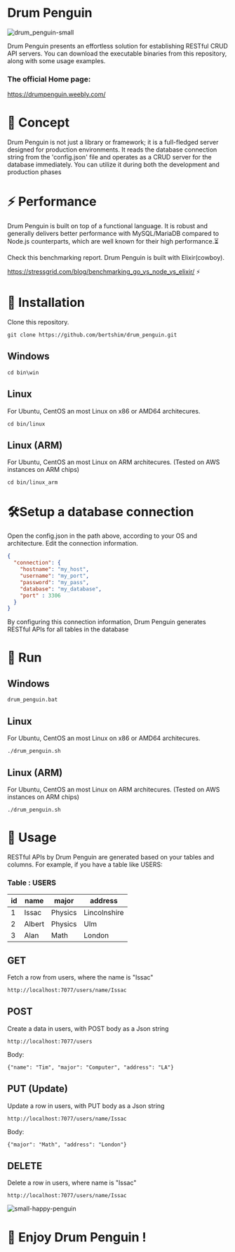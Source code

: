 # Drum Penguin
![drum_penguin-small](https://github.com/bertshim/Drum-Penguin/assets/5170244/d565987b-69a2-4a53-ac05-706c591c2f74)

Drum Penguin presents an effortless solution for establishing RESTful CRUD API servers.
You can download the executable binaries from this repository, along with some usage examples.

### The official Home page:
https://drumpenguin.weebly.com/

# 🚀 Concept
Drum Penguin is not just a library or framework; it is a full-fledged server designed for production environments. 
It reads the database connection string from the 'config.json' file and operates as a CRUD server for the database immediately. 
You can utilize it during both the development and production phases

# ⚡ Performance 
Drum Penguin is built on top of a functional language.
It is robust and generally delivers better performance with MySQL/MariaDB compared to Node.js counterparts, 
which are well known for their high performance.⏳

Check this benchmarking report. Drum Penguin is built with Elixir(cowboy).

https://stressgrid.com/blog/benchmarking_go_vs_node_vs_elixir/ ⚡ 

# 🎯 Installation

Clone this repository.

```console
git clone https://github.com/bertshim/drum_penguin.git
```

## Windows
```console
cd bin\win
```
## Linux
For Ubuntu, CentOS an most Linux on x86 or AMD64 architecures.
```console
cd bin/linux
```
## Linux (ARM)
For Ubuntu, CentOS an most Linux on ARM architecures.
(Tested on AWS instances on ARM chips)
```console
cd bin/linux_arm
```

# 🛠Setup a database connection 
Open the config.json in the path above, according to your OS and architecture.
Edit the connection information.

```json
{
  "connection": {
    "hostname": "my_host",
    "username": "my_port",
    "password": "my_pass",
    "database": "my_database",
    "port" : 3306
  }
}
```
By configuring this connection information, Drum Penguin generates RESTful APIs for all tables in the database

# 🚗 Run

## Windows
```console
drum_penguin.bat
```
## Linux
For Ubuntu, CentOS an most Linux on x86 or AMD64 architecures.
```console
./drum_penguin.sh
```
## Linux (ARM)
For Ubuntu, CentOS an most Linux on ARM architecures.
(Tested on AWS instances on ARM chips)
```console
./drum_penguin.sh
```

# 🎨 Usage
RESTful APIs by Drum Penguin are generated based on your tables and columns. For example, if you have a table like USERS:

### Table : USERS
| id | name    | major    | address      |
|--- |---      |---       |---           |
| 1  | Issac   | Physics  | Lincolnshire |
| 2  | Albert  | Physics  | Ulm          |
| 3  | Alan    | Math     | London       |


## GET
Fetch a row from users, where the name is "Issac"
```console
http://localhost:7077/users/name/Issac 
```

## POST
Create a data in users, with POST body as a Json string
```console
http://localhost:7077/users
```
Body:
```console
{"name": "Tim", "major": "Computer", "address": "LA"} 
```

## PUT (Update)
Update a row in users, with PUT body as a Json string
```console
http://localhost:7077/users/name/Issac
```
Body:
```console
{"major": "Math", "address": "London"}
```

## DELETE
Delete a row in users, where name is "Issac"
```console
http://localhost:7077/users/name/Issac
```

![small-happy-penguin](https://github.com/bertshim/Drum-Penguin/assets/5170244/82410516-b1cb-428e-ae1f-941707de32ae)

# 🍦 Enjoy Drum Penguin !

